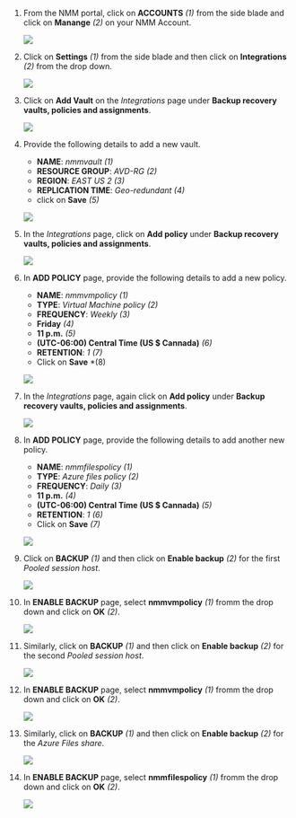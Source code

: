 1. From the NMM portal, click on **ACCOUNTS** *(1)* from the side blade and click on **Manange** *(2)* on your NMM Account.

   ![](media/2s1.png)

1. Click on **Settings** *(1)* from the side blade and then click on **Integrations** *(2)* from the drop down.
 
   ![](media/7s1.png)
   
1. Click on **Add Vault** on the *Integrations* page under **Backup recovery vaults, policies and assignments**.

   ![](media/7s2.png)
   
1. Provide the following details to add a new vault.

   * **NAME**:  *nmmvault* *(1)*
   * **RESOURCE GROUP**:  *AVD-RG* *(2)*
   * **REGION**:  *EAST US 2* *(3)*
   * **REPLICATION TIME**:  *Geo-redundant* *(4)*
   * click on **Save** *(5)*
   
   ![](media/7s3.png)
   
1. In the *Integrations* page, click on **Add policy** under **Backup recovery vaults, policies and assignments**.

   ![](media/7s4.png)
   
1. In **ADD POLICY** page, provide the following details to add a new policy.

   * **NAME**:  *nmmvmpolicy* *(1)*
   * **TYPE**:  *Virtual Machine policy* *(2)*
   * **FREQUENCY**:  *Weekly* *(3)*
   * **Friday** *(4)*
   * **11 p.m.** *(5)*
   * **(UTC-06:00) Central Time (US $ Cannada)** *(6)*
   * **RETENTION**:  *1* *(7)*
   * Click on **Save** *(8)
   
   ![](media/7s5.png)
   
1. In the *Integrations* page, again click on **Add policy** under **Backup recovery vaults, policies and assignments**.

   ![](media/7s4.png)
   
1. In **ADD POLICY** page, provide the following details to add another new policy.

   * **NAME**:  *nmmfilespolicy* *(1)*
   * **TYPE**:  *Azure files policy* *(2)*
   * **FREQUENCY**:  *Daily* *(3)*
   * **11 p.m.** *(4)*
   * **(UTC-06:00) Central Time (US $ Cannada)** *(5)*
   * **RETENTION**:  *1* *(6)*
   * Click on **Save** *(7)*
   
   ![](media/7ss6.png)
   
1. Click on **BACKUP** *(1)* and then click on **Enable backup** *(2)* for the first *Pooled session host*.

   ![](media/7s7.png)
   
1. In **ENABLE BACKUP** page, select **nmmvmpolicy** *(1)* fromm the drop down and click on **OK** *(2)*.

   ![](media/7s8.png)
   
1. Similarly, click on **BACKUP** *(1)* and then click on **Enable backup** *(2)* for the second *Pooled session host*.

   ![](media/7s9.png)
   
1. In **ENABLE BACKUP** page, select **nmmvmpolicy** *(1)* fromm the drop down and click on **OK** *(2)*.

   ![](media/7s10.png)
   
1. Similarly, click on **BACKUP** *(1)* and then click on **Enable backup** *(2)* for the *Azure Files share*.

   ![](media/7s11.png)
   
1. In **ENABLE BACKUP** page, select **nmmfilespolicy** *(1)* fromm the drop down and click on **OK** *(2)*. 

   ![](media/7s12.png)
